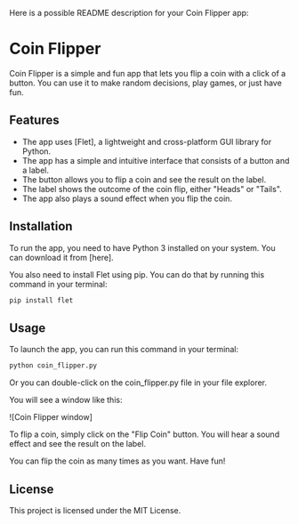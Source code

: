 Here is a possible README description for your Coin Flipper app:

# Coin Flipper

Coin Flipper is a simple and fun app that lets you flip a coin with a click of a button. You can use it to make random decisions, play games, or just have fun.

## Features

- The app uses [Flet], a lightweight and cross-platform GUI library for Python.
- The app has a simple and intuitive interface that consists of a button and a label.
- The button allows you to flip a coin and see the result on the label.
- The label shows the outcome of the coin flip, either "Heads" or "Tails".
- The app also plays a sound effect when you flip the coin.

## Installation

To run the app, you need to have Python 3 installed on your system. You can download it from [here].

You also need to install Flet using pip. You can do that by running this command in your terminal:

```bash
pip install flet
```

## Usage

To launch the app, you can run this command in your terminal:

```bash
python coin_flipper.py
```

Or you can double-click on the coin_flipper.py file in your file explorer.

You will see a window like this:

![Coin Flipper window]

To flip a coin, simply click on the "Flip Coin" button. You will hear a sound effect and see the result on the label.

You can flip the coin as many times as you want. Have fun!

## License

This project is licensed under the MIT License. 
